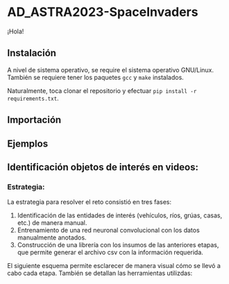 # AD_ASTRA2023-SpaceInvaders

¡Hola!

## Instalación

A nivel de sistema operativo, se require el sistema operativo GNU/Linux. También se requiere tener los paquetes `gcc` y `make` instalados.

Naturalmente, toca clonar el repositorio y efectuar `pip install -r requirements.txt`.

## Importación

## Ejemplos

## Identificación objetos de interés en videos:

### Estrategia:

La estrategia para resolver el reto consistió en tres fases:
1. Identificación de las entidades de interés (vehículos, ríos, grúas, casas, etc.) de manera manual.
2. Entrenamiento de una red neuronal convolucional con los datos manualmente anotados.
3. Construcción de una librería con los insumos de las anteriores etapas, que permite generar el archivo csv con la información requerida.

El siguiente esquema permite esclarecer de manera visual cómo se llevó a cabo cada etapa. También se detallan las herramientas utilizdas:

